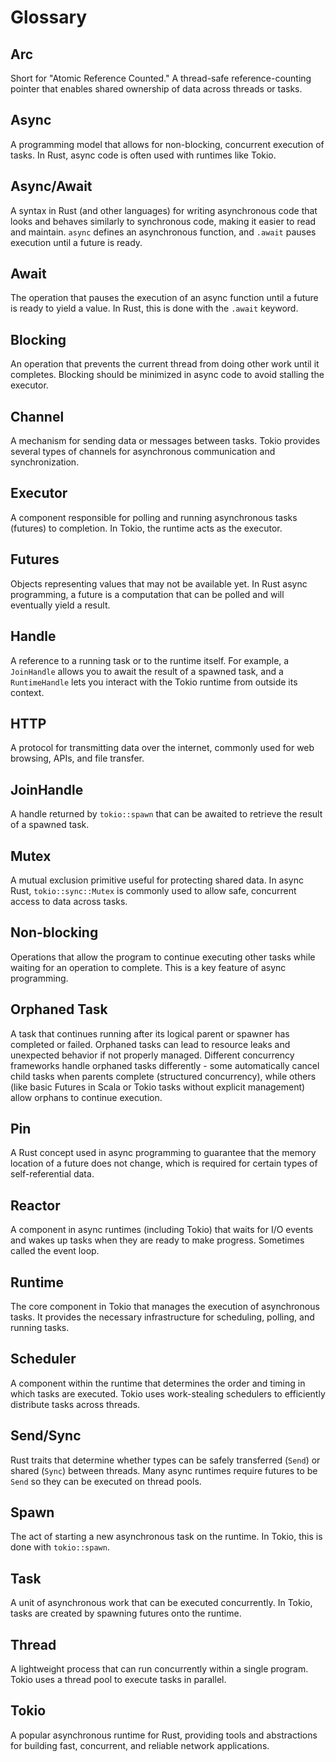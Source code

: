 # Glossary

## Arc
Short for "Atomic Reference Counted." A thread-safe reference-counting pointer that enables shared ownership of data across threads or tasks.

## Async
A programming model that allows for non-blocking, concurrent execution of tasks. In Rust, async code is often used with runtimes like Tokio.

## Async/Await
A syntax in Rust (and other languages) for writing asynchronous code that looks and behaves similarly to synchronous code, making it easier to read and maintain. `async` defines an asynchronous function, and `.await` pauses execution until a future is ready.

## Await
The operation that pauses the execution of an async function until a future is ready to yield a value. In Rust, this is done with the `.await` keyword.

## Blocking
An operation that prevents the current thread from doing other work until it completes. Blocking should be minimized in async code to avoid stalling the executor.

## Channel
A mechanism for sending data or messages between tasks. Tokio provides several types of channels for asynchronous communication and synchronization.

## Executor
A component responsible for polling and running asynchronous tasks (futures) to completion. In Tokio, the runtime acts as the executor.

## Futures
Objects representing values that may not be available yet. In Rust async programming, a future is a computation that can be polled and will eventually yield a result.

## Handle
A reference to a running task or to the runtime itself. For example, a `JoinHandle` allows you to await the result of a spawned task, and a `RuntimeHandle` lets you interact with the Tokio runtime from outside its context.

## HTTP
A protocol for transmitting data over the internet, commonly used for web browsing, APIs, and file transfer.

## JoinHandle
A handle returned by `tokio::spawn` that can be awaited to retrieve the result of a spawned task.

## Mutex
A mutual exclusion primitive useful for protecting shared data. In async Rust, `tokio::sync::Mutex` is commonly used to allow safe, concurrent access to data across tasks.

## Non-blocking
Operations that allow the program to continue executing other tasks while waiting for an operation to complete. This is a key feature of async programming.

## Orphaned Task
A task that continues running after its logical parent or spawner has completed or failed. Orphaned tasks can lead to resource leaks and unexpected behavior if not properly managed. Different concurrency frameworks handle orphaned tasks differently - some automatically cancel child tasks when parents complete (structured concurrency), while others (like basic Futures in Scala or Tokio tasks without explicit management) allow orphans to continue execution.

## Pin
A Rust concept used in async programming to guarantee that the memory location of a future does not change, which is required for certain types of self-referential data.

## Reactor
A component in async runtimes (including Tokio) that waits for I/O events and wakes up tasks when they are ready to make progress. Sometimes called the event loop.

## Runtime
The core component in Tokio that manages the execution of asynchronous tasks. It provides the necessary infrastructure for scheduling, polling, and running tasks.

## Scheduler
A component within the runtime that determines the order and timing in which tasks are executed. Tokio uses work-stealing schedulers to efficiently distribute tasks across threads.

## Send/Sync
Rust traits that determine whether types can be safely transferred (`Send`) or shared (`Sync`) between threads. Many async runtimes require futures to be `Send` so they can be executed on thread pools.

## Spawn
The act of starting a new asynchronous task on the runtime. In Tokio, this is done with `tokio::spawn`.

## Task
A unit of asynchronous work that can be executed concurrently. In Tokio, tasks are created by spawning futures onto the runtime.

## Thread
A lightweight process that can run concurrently within a single program. Tokio uses a thread pool to execute tasks in parallel.

## Tokio
A popular asynchronous runtime for Rust, providing tools and abstractions for building fast, concurrent, and reliable network applications.
